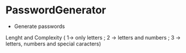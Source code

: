 # PasswordGenerator

- Generate passwords

Lenght and Complexity ( 1-> only letters ; 2 -> letters and numbers ; 3 -> letters, numbers and special caracters)
